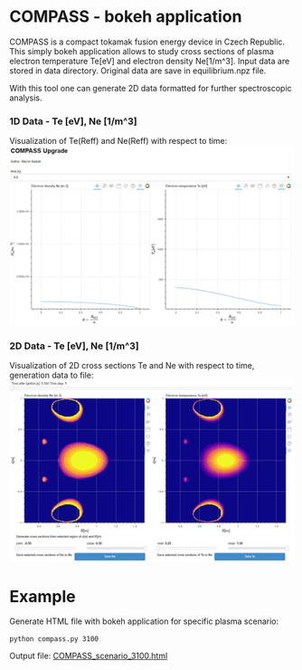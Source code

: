 # COMPASS - bokeh application

COMPASS is a compact tokamak fusion energy device in Czech Republic.  
This simply bokeh application allows to study cross sections of plasma electron temperature Te[eV] and electron density Ne[1/m^3]. Input data are stored in data directory. Original data are save in equilibrium.npz file.

With this tool one can generate 2D data formatted for further spectroscopic analysis.


### 1D Data - Te [eV], Ne [1/m^3]
Visualization of Te(Reff) and Ne(Reff) with respect to time:
![alt text](https://github.com/MKastek/COMPASS/blob/master/images/COMPASS_01.PNG)

### 2D Data - Te [eV], Ne [1/m^3]
Visualization of 2D cross sections Te and Ne with respect to time, generation data to file:
![alt text](https://github.com/MKastek/COMPASS/blob/master/images/COMPASS_02.PNG)


# Example
Generate HTML file with bokeh application for specific plasma scenario:
```
python compass.py 3100
```
Output file: [COMPASS_scenario_3100.html](https://github.com/MKastek/COMPASS/blob/master/output-data/COMPASS_scenario_3100.html)
